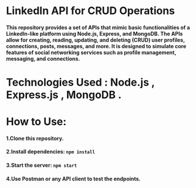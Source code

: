 # LinkedIn API for CRUD Operations
#### This repository provides a set of APIs that mimic basic functionalities of a LinkedIn-like platform using Node.js, Express, and MongoDB. The APIs allow for creating, reading, updating, and deleting (CRUD) user profiles, connections, posts, messages, and more. It is designed to simulate core features of social networking services such as profile management, messaging, and connections.

# Technologies Used : Node.js , Express.js , MongoDB .

# How to Use:
#### 1.Clone this repository.
#### 2.Install dependencies: ```npm install```
#### 3.Start the server: ```npm start```
#### 4.Use Postman or any API client to test the endpoints.

